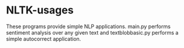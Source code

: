 # NLTK-usages
These programs provide simple NLP applications. 
main.py performs sentiment analysis over any given text and textblobbasic.py performs a simple autocorrect application.

